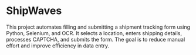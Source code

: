 # ShipWaves
This project automates filling and submitting a shipment tracking form using Python, Selenium, and OCR. It selects a location, enters shipping details, processes CAPTCHA, and submits the form. The goal is to reduce manual effort and improve efficiency in data entry. 
